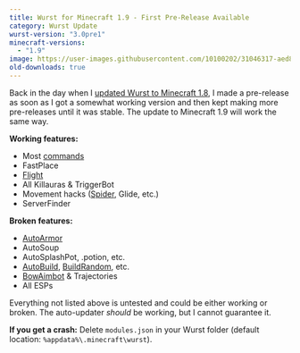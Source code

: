 ```yaml
---
title: Wurst for Minecraft 1.9 - First Pre-Release Available
category: Wurst Update
wurst-version: "3.0pre1"
minecraft-versions:
  - "1.9"
image: https://user-images.githubusercontent.com/10100202/31046317-aed87ec4-a5f6-11e7-9bae-b0eceb549dd8.jpg
old-downloads: true
---
```

Back in the day when I [updated Wurst to Minecraft 1.8](https://old.wurstclient.net/news/wurstforminecraft18-firstpre-releaseavailable), I made a pre-release as soon as I got a somewhat working version and then kept making more pre-releases until it was stable. The update to Minecraft 1.9 will work the same way.

**Working features:**

- Most [commands](https://wurst.wiki/command#list_of_commands)
- FastPlace
- [Flight](https://wurst.wiki/flight)
- All Killauras & TriggerBot
- Movement hacks ([Spider](https://wurst.wiki/spider), Glide, etc.)
- ServerFinder

**Broken features:**

- [AutoArmor](https://wurst.wiki/autoarmor)
- AutoSoup
- AutoSplashPot, .potion, etc.
- [AutoBuild](https://wurst.wiki/autobuild), [BuildRandom](https://wurst.wiki/buildrandom), etc.
- [BowAimbot](https://wurst.wiki/bowaimbot) & Trajectories
- All ESPs

Everything not listed above is untested and could be either working or broken. The auto-updater _should_ be working, but I cannot guarantee it.

**If you get a crash:**
Delete `modules.json` in your Wurst folder (default location: `%appdata%\.minecraft\wurst`).
